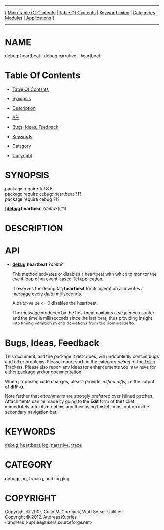 
[//000000001]: # (debug::heartbeat \- debug narrative)
[//000000002]: # (Generated from file 'debug\_heartbeat\.man' by tcllib/doctools with format 'markdown')
[//000000003]: # (Copyright &copy; 200?, Colin McCormack, Wub Server Utilities)
[//000000004]: # (Copyright &copy; 2012, Andreas Kupries <andreas\_kupries@users\.sourceforge\.net>)
[//000000005]: # (debug::heartbeat\(n\) 1 tcllib "debug narrative")

<hr> [ <a href="../../../../toc.md">Main Table Of Contents</a> &#124; <a
href="../../../toc.md">Table Of Contents</a> &#124; <a
href="../../../../index.md">Keyword Index</a> &#124; <a
href="../../../../toc0.md">Categories</a> &#124; <a
href="../../../../toc1.md">Modules</a> &#124; <a
href="../../../../toc2.md">Applications</a> ] <hr>

# NAME

debug::heartbeat \- debug narrative \- heartbeat

# <a name='toc'></a>Table Of Contents

  - [Table Of Contents](#toc)

  - [Synopsis](#synopsis)

  - [Description](#section1)

  - [API](#section2)

  - [Bugs, Ideas, Feedback](#section3)

  - [Keywords](#keywords)

  - [Category](#category)

  - [Copyright](#copyright)

# <a name='synopsis'></a>SYNOPSIS

package require Tcl 8\.5  
package require debug::heartbeat ?1?  
package require debug ?1?  

[__[debug](debug\.md)__ __heartbeat__ ?*delta*?](#1)  

# <a name='description'></a>DESCRIPTION

# <a name='section2'></a>API

  - <a name='1'></a>__[debug](debug\.md)__ __heartbeat__ ?*delta*?

    This method activates or disables a heartbeat with which to monitor the
    event loop of an event\-based Tcl application\.

    It reserves the debug tag __heartbeat__ for its operation and writes a
    message every *delta* milliseconds\.

    A *delta*\-value <= 0 disables the heartbeat\.

    The message produced by the heartbeat contains a sequence counter and the
    time in milliseconds since the last beat, thus providing insight into timing
    variationsn and deviations from the nominal *delta*\.

# <a name='section3'></a>Bugs, Ideas, Feedback

This document, and the package it describes, will undoubtedly contain bugs and
other problems\. Please report such in the category *debug* of the [Tcllib
Trackers](http://core\.tcl\.tk/tcllib/reportlist)\. Please also report any ideas
for enhancements you may have for either package and/or documentation\.

When proposing code changes, please provide *unified diffs*, i\.e the output of
__diff \-u__\.

Note further that *attachments* are strongly preferred over inlined patches\.
Attachments can be made by going to the __Edit__ form of the ticket
immediately after its creation, and then using the left\-most button in the
secondary navigation bar\.

# <a name='keywords'></a>KEYWORDS

[debug](\.\./\.\./\.\./\.\./index\.md\#debug),
[heartbeat](\.\./\.\./\.\./\.\./index\.md\#heartbeat),
[log](\.\./\.\./\.\./\.\./index\.md\#log),
[narrative](\.\./\.\./\.\./\.\./index\.md\#narrative),
[trace](\.\./\.\./\.\./\.\./index\.md\#trace)

# <a name='category'></a>CATEGORY

debugging, tracing, and logging

# <a name='copyright'></a>COPYRIGHT

Copyright &copy; 200?, Colin McCormack, Wub Server Utilities  
Copyright &copy; 2012, Andreas Kupries <andreas\_kupries@users\.sourceforge\.net>

